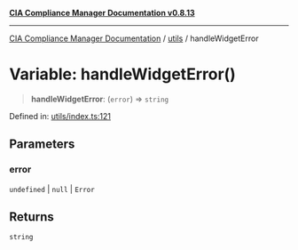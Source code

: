 [**CIA Compliance Manager Documentation v0.8.13**](../../README.md)

***

[CIA Compliance Manager Documentation](../../modules.md) / [utils](../README.md) / handleWidgetError

# Variable: handleWidgetError()

> **handleWidgetError**: (`error`) => `string`

Defined in: [utils/index.ts:121](https://github.com/Hack23/cia-compliance-manager/blob/2f6ce8651c6fa9a0d9c8860576f0ee67ef038efd/src/utils/index.ts#L121)

## Parameters

### error

`undefined` | `null` | `Error`

## Returns

`string`
